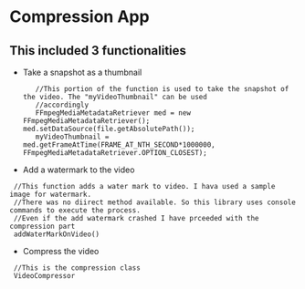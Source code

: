 # Compression App

## This included 3 functionalities
- Take a snapshot as a thumbnail
  ```
     //This portion of the function is used to take the snapshot of the video. The "myVideoThumbnail" can be used 
     //accordingly
     FFmpegMediaMetadataRetriever med = new FFmpegMediaMetadataRetriever(); med.setDataSource(file.getAbsolutePath());
     myVideoThumbnail = med.getFrameAtTime(FRAME_AT_NTH_SECOND*1000000, FFmpegMediaMetadataRetriever.OPTION_CLOSEST);
  ```
- Add a watermark to the video
 ```
  //This function adds a water mark to video. I hava used a sample image for watermark.
  //There was no diirect method available. So this library uses console commands to execute the process.
  //Even if the add watermark crashed I have prceeded with the compression part
  addWaterMarkOnVideo()
 ```
- Compress the video
 ```
  //This is the compression class
  VideoCompressor
 ```
